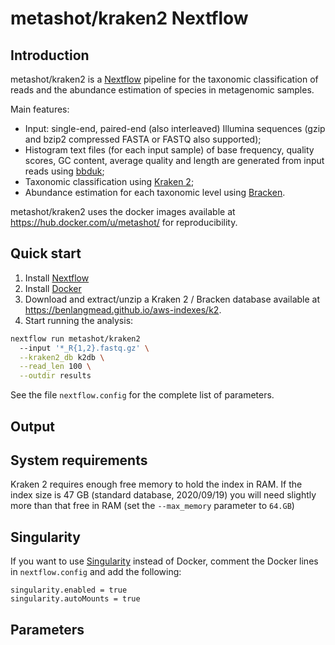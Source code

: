 # metashot/kraken2 Nextflow

## Introduction
metashot/kraken2 is a [Nextflow](https://www.nextflow.io/) pipeline for the
taxonomic classification of reads and the abundance estimation of species in
metagenomic samples.

Main features:

- Input: single-end, paired-end (also interleaved) Illumina sequences (gzip
  and bzip2 compressed FASTA or FASTQ also supported);
- Histogram text files (for each input sample) of base frequency, quality
  scores, GC content, average quality and length are generated from input reads
  using
  [bbduk](https://jgi.doe.gov/data-and-tools/bbtools/bb-tools-user-guide/bbduk-guide/);
- Taxonomic classification using 
  [Kraken 2](http://ccb.jhu.edu/software/kraken2/index.shtml);
- Abundance estimation for each taxonomic level using
  [Bracken](http://ccb.jhu.edu/software/bracken/index.shtml).

metashot/kraken2 uses the docker images available at
https://hub.docker.com/u/metashot/ for reproducibility.

## Quick start

1. Install [Nextflow](https://www.nextflow.io/)
1. Install [Docker](https://www.docker.com/) 
1. Download and extract/unzip a Kraken 2 / Bracken database available at
   https://benlangmead.github.io/aws-indexes/k2.
1. Start running the analysis:
   
  ```bash
  nextflow run metashot/kraken2
    --input '*_R{1,2}.fastq.gz' \
    --kraken2_db k2db \
    --read_len 100 \
    --outdir results
  ```

See the file ``nextflow.config`` for the complete list of parameters.

## Output


## System requirements
Kraken 2 requires enough free memory to hold the index in RAM. If the index size
is 47 GB (standard database, 2020/09/19) you will need slightly more  than that
free in RAM (set the ``--max_memory`` parameter to ``64.GB``)

## Singularity
If you want to use [Singularity](https://singularity.lbl.gov/) instead of Docker,
comment the Docker lines in ``nextflow.config`` and add the following:

```nextflow
singularity.enabled = true
singularity.autoMounts = true
```

## Parameters
